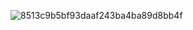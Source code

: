![8513c9b5bf93daaf243ba4ba89d8bb4f](https://github.com/user-attachments/assets/9ef94923-26d2-4933-a8cc-97db92a202b3)
